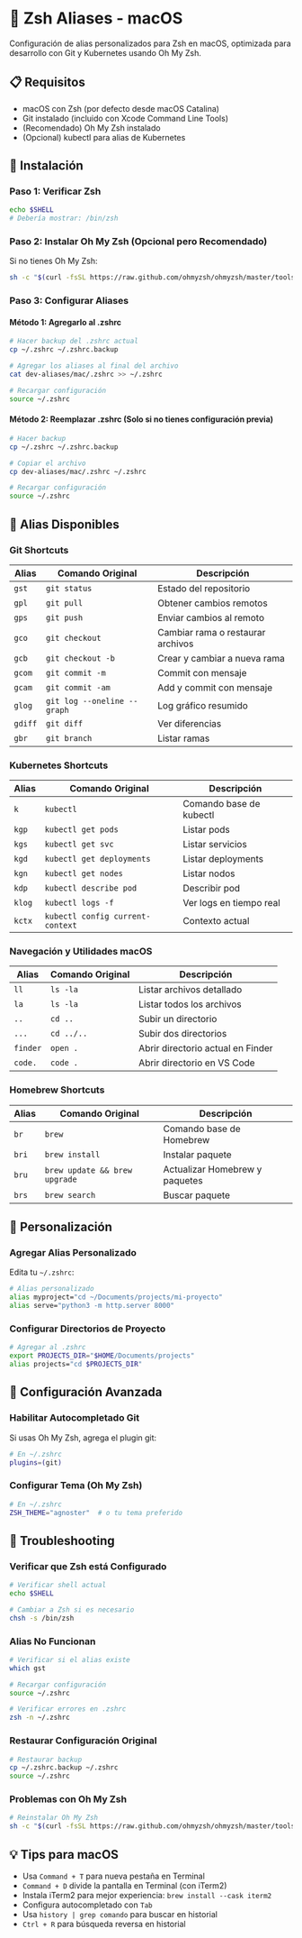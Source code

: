 # 🍎 Zsh Aliases - macOS

Configuración de alias personalizados para Zsh en macOS, optimizada para desarrollo con Git y Kubernetes usando Oh My Zsh.

## 📋 Requisitos

- macOS con Zsh (por defecto desde macOS Catalina)
- Git instalado (incluido con Xcode Command Line Tools)
- (Recomendado) Oh My Zsh instalado
- (Opcional) kubectl para alias de Kubernetes

## 🚀 Instalación

### Paso 1: Verificar Zsh

```bash
echo $SHELL
# Debería mostrar: /bin/zsh
```

### Paso 2: Instalar Oh My Zsh (Opcional pero Recomendado)

Si no tienes Oh My Zsh:
```bash
sh -c "$(curl -fsSL https://raw.github.com/ohmyzsh/ohmyzsh/master/tools/install.sh)"
```

### Paso 3: Configurar Aliases

#### Método 1: Agregarlo al .zshrc

```bash
# Hacer backup del .zshrc actual
cp ~/.zshrc ~/.zshrc.backup

# Agregar los aliases al final del archivo
cat dev-aliases/mac/.zshrc >> ~/.zshrc

# Recargar configuración
source ~/.zshrc
```

#### Método 2: Reemplazar .zshrc (Solo si no tienes configuración previa)

```bash
# Hacer backup
cp ~/.zshrc ~/.zshrc.backup

# Copiar el archivo
cp dev-aliases/mac/.zshrc ~/.zshrc

# Recargar configuración
source ~/.zshrc
```

## 📌 Alias Disponibles

### Git Shortcuts
| Alias | Comando Original | Descripción |
|-------|------------------|-------------|
| `gst` | `git status` | Estado del repositorio |
| `gpl` | `git pull` | Obtener cambios remotos |
| `gps` | `git push` | Enviar cambios al remoto |
| `gco` | `git checkout` | Cambiar rama o restaurar archivos |
| `gcb` | `git checkout -b` | Crear y cambiar a nueva rama |
| `gcom` | `git commit -m` | Commit con mensaje |
| `gcam` | `git commit -am` | Add y commit con mensaje |
| `glog` | `git log --oneline --graph` | Log gráfico resumido |
| `gdiff` | `git diff` | Ver diferencias |
| `gbr` | `git branch` | Listar ramas |

### Kubernetes Shortcuts
| Alias | Comando Original | Descripción |
|-------|------------------|-------------|
| `k` | `kubectl` | Comando base de kubectl |
| `kgp` | `kubectl get pods` | Listar pods |
| `kgs` | `kubectl get svc` | Listar servicios |
| `kgd` | `kubectl get deployments` | Listar deployments |
| `kgn` | `kubectl get nodes` | Listar nodos |
| `kdp` | `kubectl describe pod` | Describir pod |
| `klog` | `kubectl logs -f` | Ver logs en tiempo real |
| `kctx` | `kubectl config current-context` | Contexto actual |

### Navegación y Utilidades macOS
| Alias | Comando Original | Descripción |
|-------|------------------|-------------|
| `ll` | `ls -la` | Listar archivos detallado |
| `la` | `ls -la` | Listar todos los archivos |
| `..` | `cd ..` | Subir un directorio |
| `...` | `cd ../..` | Subir dos directorios |
| `finder` | `open .` | Abrir directorio actual en Finder |
| `code.` | `code .` | Abrir directorio en VS Code |

### Homebrew Shortcuts
| Alias | Comando Original | Descripción |
|-------|------------------|-------------|
| `br` | `brew` | Comando base de Homebrew |
| `bri` | `brew install` | Instalar paquete |
| `bru` | `brew update && brew upgrade` | Actualizar Homebrew y paquetes |
| `brs` | `brew search` | Buscar paquete |

## 🔧 Personalización

### Agregar Alias Personalizado

Edita tu `~/.zshrc`:
```bash
# Alias personalizado
alias myproject="cd ~/Documents/projects/mi-proyecto"
alias serve="python3 -m http.server 8000"
```

### Configurar Directorios de Proyecto

```bash
# Agregar al .zshrc
export PROJECTS_DIR="$HOME/Documents/projects"
alias projects="cd $PROJECTS_DIR"
```

## 🎨 Configuración Avanzada

### Habilitar Autocompletado Git

Si usas Oh My Zsh, agrega el plugin git:
```bash
# En ~/.zshrc
plugins=(git)
```

### Configurar Tema (Oh My Zsh)

```bash
# En ~/.zshrc
ZSH_THEME="agnoster"  # o tu tema preferido
```

## 🐛 Troubleshooting

### Verificar que Zsh está Configurado

```bash
# Verificar shell actual
echo $SHELL

# Cambiar a Zsh si es necesario
chsh -s /bin/zsh
```

### Alias No Funcionan

```bash
# Verificar si el alias existe
which gst

# Recargar configuración
source ~/.zshrc

# Verificar errores en .zshrc
zsh -n ~/.zshrc
```

### Restaurar Configuración Original

```bash
# Restaurar backup
cp ~/.zshrc.backup ~/.zshrc
source ~/.zshrc
```

### Problemas con Oh My Zsh

```bash
# Reinstalar Oh My Zsh
sh -c "$(curl -fsSL https://raw.github.com/ohmyzsh/ohmyzsh/master/tools/install.sh)"
```

## 💡 Tips para macOS

- Usa `Command + T` para nueva pestaña en Terminal
- `Command + D` divide la pantalla en Terminal (con iTerm2)
- Instala iTerm2 para mejor experiencia: `brew install --cask iterm2`
- Configura autocompletado con `Tab`
- Usa `history | grep comando` para buscar en historial
- `Ctrl + R` para búsqueda reversa en historial